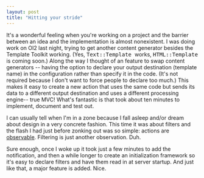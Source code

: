 ```yaml
---
layout: post
title: "Hitting your stride"
---
```




It's a wonderful feeling when you're working on a project and the barrier between an idea and the implementation is almost nonexistent. I was doing work on OI2 last night, trying to get another content generator besides the Template Toolkit working. (Yes, <tt>Text::Template </tt> works, <tt>HTML::Template</tt> is coming soon.) Along the way I thought of an feature to swap content generators -- having the option to declare your output destination (template name) in the configuration rather than specify it in the code. (It's not required because I don't want to force people to declare too much.) This makes it easy to create a new action that uses the same code but sends its data to a different output destination and uses a different processing engine-- true MVC! What's fantastic is that took about ten minutes to implement, document and test out.

<p>I can usually tell when I'm in a zone because I fall asleep and/or dream about design in a very concrete fashion. This time it was about filters and the flash I had just before zonking out was so simple: actions are <a href="http://search.cpan.org/author/CWINTERS/Class-Observable-1.00/">observable</a>. Filtering is just another observation. Duh.</p>

<p>Sure enough, once I woke up it took just a few minutes to add the notification, and then a while longer to create an initialization framework so it's easy to declare filters and have them read in at server startup. And just like that, a major feature is added. Nice.</p>



